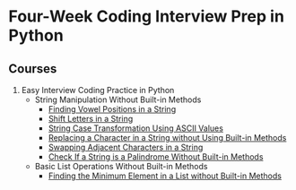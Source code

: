 # Four-Week Coding Interview Prep in Python
## Courses
1.  Easy Interview Coding Practice in Python
    - String Manipulation Without Built-in Methods
        - [Finding Vowel Positions in a String](./Easy%20Interview%20Coding%20Practice%20in%20Python/String%20Manipulation%20Without%20Built-in%20Methods/Finding%20Vowel%20Positions%20in%20a%20String.py)
        - [Shift Letters in a String](./Easy%20Interview%20Coding%20Practice%20in%20Python/String%20Manipulation%20Without%20Built-in%20Methods/Shift%20Letters%20in%20a%20String.py)
        - [String Case Transformation Using ASCII Values](./Easy%20Interview%20Coding%20Practice%20in%20Python/String%20Manipulation%20Without%20Built-in%20Methods/String%20Case%20Transformation%20Using%20ASCII%20Values.py)
        - [Replacing a Character in a String without Using Built-in Methods](./Easy%20Interview%20Coding%20Practice%20in%20Python/String%20Manipulation%20Without%20Built-in%20Methods/Replacing%20a%20Character%20in%20a%20String%20without%20Using%20Built-in%20Methods.py)
        - [Swapping Adjacent Characters in a String](./Easy%20Interview%20Coding%20Practice%20in%20Python/String%20Manipulation%20Without%20Built-in%20Methods/Swapping%20Adjacent%20Characters%20in%20a%20String.py)
        - [Check If a String is a Palindrome Without Built-in Methods](./Easy%20Interview%20Coding%20Practice%20in%20Python/String%20Manipulation%20Without%20Built-in%20Methods/Check%20If%20a%20String%20is%20a%20Palindrome%20Without%20Built-in%20Methods.py)
    - Basic List Operations Without Built-in Methods
        - [Finding the Minimum Element in a List without Built-in Methods](./Easy%20Interview%20Coding%20Practice%20in%20Python/Basic%20List%20Operations%20Without%20Built-in%20Methods/Finding%20the%20Minimum%20Element%20in%20a%20List%20without%20Built-in%20Methods.py)